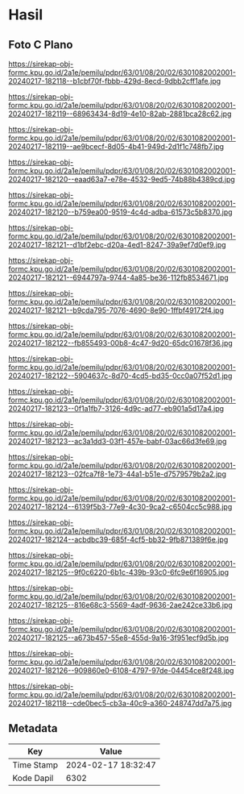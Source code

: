 # Hasil

## Foto C Plano

https://sirekap-obj-formc.kpu.go.id/2a1e/pemilu/pdpr/63/01/08/20/02/6301082002001-20240217-182118--b1cbf70f-fbbb-429d-8ecd-9dbb2cff1afe.jpg

https://sirekap-obj-formc.kpu.go.id/2a1e/pemilu/pdpr/63/01/08/20/02/6301082002001-20240217-182119--68963434-8d19-4e10-82ab-2881bca28c62.jpg

https://sirekap-obj-formc.kpu.go.id/2a1e/pemilu/pdpr/63/01/08/20/02/6301082002001-20240217-182119--ae9bcecf-8d05-4b41-949d-2d1f1c748fb7.jpg

https://sirekap-obj-formc.kpu.go.id/2a1e/pemilu/pdpr/63/01/08/20/02/6301082002001-20240217-182120--eaad63a7-e78e-4532-9ed5-74b88b4389cd.jpg

https://sirekap-obj-formc.kpu.go.id/2a1e/pemilu/pdpr/63/01/08/20/02/6301082002001-20240217-182120--b759ea00-9519-4c4d-adba-61573c5b8370.jpg

https://sirekap-obj-formc.kpu.go.id/2a1e/pemilu/pdpr/63/01/08/20/02/6301082002001-20240217-182121--d1bf2ebc-d20a-4ed1-8247-39a9ef7d0ef9.jpg

https://sirekap-obj-formc.kpu.go.id/2a1e/pemilu/pdpr/63/01/08/20/02/6301082002001-20240217-182121--6944797a-9744-4a85-be36-112fb8534671.jpg

https://sirekap-obj-formc.kpu.go.id/2a1e/pemilu/pdpr/63/01/08/20/02/6301082002001-20240217-182121--b9cda795-7076-4690-8e90-1ffbf49172f4.jpg

https://sirekap-obj-formc.kpu.go.id/2a1e/pemilu/pdpr/63/01/08/20/02/6301082002001-20240217-182122--fb855493-00b8-4c47-9d20-65dc01678f36.jpg

https://sirekap-obj-formc.kpu.go.id/2a1e/pemilu/pdpr/63/01/08/20/02/6301082002001-20240217-182122--5904637c-8d70-4cd5-bd35-0cc0a07f52d1.jpg

https://sirekap-obj-formc.kpu.go.id/2a1e/pemilu/pdpr/63/01/08/20/02/6301082002001-20240217-182123--0f1a1fb7-3126-4d9c-ad77-eb901a5d17a4.jpg

https://sirekap-obj-formc.kpu.go.id/2a1e/pemilu/pdpr/63/01/08/20/02/6301082002001-20240217-182123--ac3a1dd3-03f1-457e-babf-03ac66d3fe69.jpg

https://sirekap-obj-formc.kpu.go.id/2a1e/pemilu/pdpr/63/01/08/20/02/6301082002001-20240217-182123--02fca7f8-1e73-44a1-b51e-d7579579b2a2.jpg

https://sirekap-obj-formc.kpu.go.id/2a1e/pemilu/pdpr/63/01/08/20/02/6301082002001-20240217-182124--6139f5b3-77e9-4c30-9ca2-c6504cc5c988.jpg

https://sirekap-obj-formc.kpu.go.id/2a1e/pemilu/pdpr/63/01/08/20/02/6301082002001-20240217-182124--acbdbc39-685f-4cf5-bb32-9fb871389f6e.jpg

https://sirekap-obj-formc.kpu.go.id/2a1e/pemilu/pdpr/63/01/08/20/02/6301082002001-20240217-182125--9f0c6220-6b1c-439b-93c0-6fc9e6f16905.jpg

https://sirekap-obj-formc.kpu.go.id/2a1e/pemilu/pdpr/63/01/08/20/02/6301082002001-20240217-182125--816e68c3-5569-4adf-9636-2ae242ce33b6.jpg

https://sirekap-obj-formc.kpu.go.id/2a1e/pemilu/pdpr/63/01/08/20/02/6301082002001-20240217-182125--a673b457-55e8-455d-9a16-3f951ecf9d5b.jpg

https://sirekap-obj-formc.kpu.go.id/2a1e/pemilu/pdpr/63/01/08/20/02/6301082002001-20240217-182126--909860e0-6108-4797-97de-04454ce8f248.jpg

https://sirekap-obj-formc.kpu.go.id/2a1e/pemilu/pdpr/63/01/08/20/02/6301082002001-20240217-182118--cde0bec5-cb3a-40c9-a360-248747dd7a75.jpg


## Metadata

| Key        | Value               |
| ---------- | ------------------- |
| Time Stamp | 2024-02-17 18:32:47 |
| Kode Dapil | 6302                |



